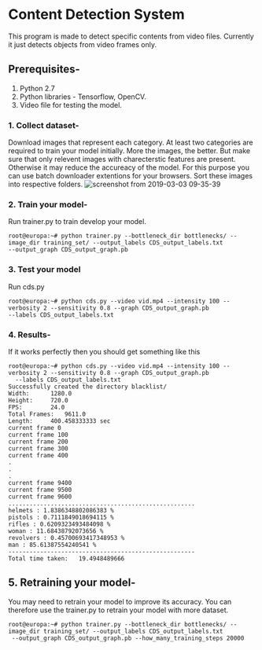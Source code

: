 
# Content Detection System


This program is made to detect specific contents from video files. Currently it just detects objects from video frames only.


## Prerequisites- 

1. Python 2.7
2. Python libraries - Tensorflow, OpenCV.
3. Video file for testing the model.

### 1. Collect dataset- 
  Download images that represent each category. At least two categories are required to train your model initially. More
  the images, the better. But make sure that only relevent images with charecterstic features are present. Otherwise it may reduce 
  the accureacy of the model.
  For this purpose you can use batch downloader extentions for your browsers.
  Sort these images into respective folders.
  ![screenshot from 2019-03-03 09-35-39](https://user-images.githubusercontent.com/26405791/53693395-ca9aa800-3d97-11e9-86fd-7902ad50355b.png)


### 2. Train your model-
  Run trainer.py to train develop your model.
  ```
  root@europa:~# python trainer.py --bottleneck_dir bottlenecks/ --image_dir training_set/ --output_labels CDS_output_labels.txt 
  --output_graph CDS_output_graph.pb
  ```
  
### 3. Test your model
  Run cds.py
  ```
  root@europa:~# python cds.py --video vid.mp4 --intensity 100 --verbosity 2 --sensitivity 0.8 --graph CDS_output_graph.pb 
  --labels CDS_output_labels.txt
  ```
### 4. Results-

If it works perfectly then you should get something like this

```
root@europa:~# python cds.py --video vid.mp4 --intensity 100 --verbosity 2 --sensitivity 0.8 --graph CDS_output_graph.pb 
  --labels CDS_output_labels.txt
Successfully created the directory blacklist/
Width:		1280.0
Height:		720.0
FPS:		24.0
Total Frames:	9611.0
Length:		400.458333333 sec
current frame 0
current frame 100
current frame 200
current frame 300
current frame 400
.
.
.
current frame 9400
current frame 9500
current frame 9600
.....................................................
helmets : 1.8386348802086383 %
pistols : 0.7111849018694115 %
rifles : 0.6209323493484098 %
woman : 11.68438792073656 %
revolvers : 0.45700693417348953 %
man : 85.61387554240541 %
-----------------------------------------------------
Total time taken:	19.4948489666
```

## 5. Retraining your model- 
 You may need to retrain your model to improve its accuracy. You can therefore use the trainer.py to retrain your model with more dataset.
 ```
 root@europa:~# python trainer.py --bottleneck_dir bottlenecks/ --image_dir training_set/ --output_labels CDS_output_labels.txt 
  --output_graph CDS_output_graph.pb --how_many_training_steps 20000
  ```
  
 
